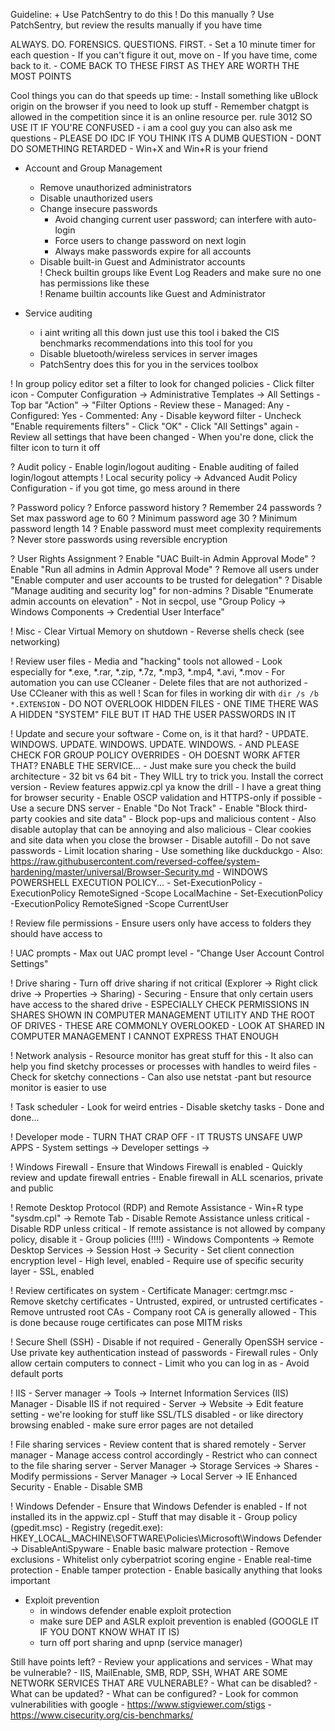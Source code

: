 Guideline:
    + Use PatchSentry to do this
    ! Do this manually
    ? Use PatchSentry, but review the results manually if you have time

ALWAYS. DO. FORENSICS. QUESTIONS. FIRST.
    - Set a 10 minute timer for each question
    - If you can't figure it out, move on
    - If you have time, come back to it.
        - COME BACK TO THESE FIRST AS THEY ARE WORTH THE MOST POINTS

Cool things you can do that speeds up time:
    - Install something like uBlock origin on the browser if you need to
      look up stuff
    - Remember chatgpt is allowed in the competition since it is an online
	  resource per. rule 3012 SO USE IT IF YOU'RE CONFUSED
    - i am a cool guy you can also ask me questions
         - PLEASE DO IDC IF YOU THINK ITS A DUMB QUESTION
         - DONT DO SOMETHING RETARDED
    - Win+X and Win+R is your friend

+ Account and Group Management
    - Remove unauthorized administrators
    - Disable unauthorized users
    - Change insecure passwords
        - Avoid changing current user password; can interfere with auto-login
        - Force users to change password on next login
        - Always make passwords expire for all accounts
    - Disable built-in Guest and Administrator accounts  
    ! Check builtin groups like Event Log Readers and make sure no one has permissions like these    
    ! Rename builtin accounts like Guest and Administrator

+ Service auditing
    - i aint writing all this down just use this tool i baked the CIS benchmarks recommendations into this tool for you
    - Disable bluetooth/wireless services in server images
    - PatchSentry does this for you in the services toolbox

! In group policy editor set a filter to look for changed policies
    - Click filter icon
    - Computer Configuration -> Administrative Templates -> All Settings
    - Top bar "Action" -> "Filter Options
    - Review these
        - Managed: Any
        - Configured: Yes
        - Commented: Any
        - Disable keyword filter
        - Uncheck "Enable requirements filters"
    - Click "OK"
    - Click "All Settings" again
    - Review all settings that have been changed
    - When you're done, click the filter icon to turn it off

? Audit policy
    - Enable login/logout auditing
    - Enable auditing of failed login/logout attempts
    ! Local security policy -> Advanced Audit Policy Configuration
        - if you got time, go mess around in there

? Password policy
    ? Enforce password history
    ? Remember 24 passwords
    ? Set max password age to 60
    ? Minimum password age 30
    ? Minimum password length 14
    ? Enable password must meet complexity requirements
    ? Never store passwords using reversible encryption

? User Rights Assignment
    ? Enable "UAC Built-in Admin Approval Mode"
    ? Enable "Run all admins in Admin Approval Mode"
    ? Remove all users under "Enable computer and user accounts to be trusted for delegation"
    ? Disable "Manage auditing and security log" for non-admins 
    ? Disable "Enumerate admin accounts on elevation"
        - Not in secpol, use "Group Policy -> Windows Components -> Credential User Interface"

! Misc
    - Clear Virtual Memory on shutdown
    - Reverse shells check (see networking)


! Review user files
    - Media and "hacking" tools not allowed
    - Look especially for *.exe, *.rar, *.zip, *.7z, *.mp3, *.mp4, *.avi, *.mov
        - For automation you can use CCleaner
    - Delete files that are not authorized
        - Use CCleaner with this as well
    ! Scan for files in working dir with `dir /s /b *.EXTENSION`
    - DO NOT OVERLOOK HIDDEN FILES
        - ONE TIME THERE WAS A HIDDEN "SYSTEM" FILE BUT IT HAD THE USER PASSWORDS IN IT

! Update and secure your software
    - Come on, is it that hard?
    - UPDATE. WINDOWS. UPDATE. WINDOWS. UPDATE. WINDOWS.
        - AND PLEASE CHECK FOR GROUP POLICY OVERRIDES
        - OH DOESNT WORK AFTER THAT? ENABLE THE SERVICE...
    - Just make sure you check the build architecture
		- 32 bit vs 64 bit - They WILL try to trick you. Install the correct version
    - Review features appwiz.cpl ya know the drill
    - I have a great thing for browser security
        - Enable OSCP validation and HTTPS-only if possible
        - Use a secure DNS server
        - Enable "Do Not Track"
        - Enable "Block third-party cookies and site data"
        - Block pop-ups and malicious content
        - Also disable autoplay that can be annoying and also malicious
        - Clear cookies and site data when you close the browser
        - Disable autofill
        - Do not save passwords
        - Limit location sharing
        - Use something like duckduckgo
        - Also: https://raw.githubusercontent.com/reversed-coffee/system-hardening/master/universal/Browser-Security.md
    - WINDOWS POWERSHELL EXECUTION POLICY...
		- Set-ExecutionPolicy -ExecutionPolicy RemoteSigned -Scope LocalMachine
		- Set-ExecutionPolicy -ExecutionPolicy RemoteSigned -Scope CurrentUser

! Review file permissions
    - Ensure users only have access to folders they should have access to

! UAC prompts
    - Max out UAC prompt level
    - "Change User Account Control Settings"

! Drive sharing
    - Turn off drive sharing if not critical (Explorer -> Right click drive -> Properties -> Sharing)
    - Securing
        - Ensure that only certain users have access to the shared drive
    - ESPECIALLY CHECK PERMISSIONS IN SHARES SHOWN IN COMPUTER MANAGEMENT UTILITY AND THE ROOT OF DRIVES
        - THESE ARE COMMONLY OVERLOOKED
    - LOOK AT SHARED IN COMPUTER MANAGEMENT I CANNOT EXPRESS THAT ENOUGH

! Network analysis
    - Resource monitor has great stuff for this
        - It also can help you find sketchy processes or processes with handles to weird files
        - Check for sketchy connections
        - Can also use netstat -pant but resource monitor is easier to use

! Task scheduler
    - Look for weird entries
    - Disable sketchy tasks
    - Done and done...

! Developer mode
    - TURN THAT CRAP OFF
    - IT TRUSTS UNSAFE UWP APPS
    - System settings -> Developer settings -> 

! Windows Firewall
    - Ensure that Windows Firewall is enabled
    - Quickly review and update firewall entries
    - Enable firewall in ALL scenarios, private and public

! Remote Desktop Protocol (RDP) and Remote Assistance
    - Win+R type "sysdm.cpl" -> Remote Tab
    - Disable Remote Assistance unless critical
    - Disable RDP unless critical
    - If remote assistance is not allowed by company policy, disable it
    - Group policies (!!!!)
        - Windows Compontents -> Remote Desktop Services -> Session Host -> Security
        - Set client connection encryption level - High level, enabled
        - Require use of specific security layer - SSL, enabled

! Review certificates on system
    - Certificate Manager: certmgr.msc
    - Remove sketchy certificates
        - Untrusted, expired, or untrusted certificates
    - Remove untrusted root CAs
        - Company root CA is generally allowed
    - This is done because rouge certificates can pose MITM risks

! Secure Shell (SSH)
    - Disable if not required
        - Generally OpenSSH service
    - Use private key authentication instead of passwords
    - Firewall rules
        - Only allow certain computers to connect
    - Limit who you can log in as
    - Avoid default ports

! IIS
    - Server manager -> Tools -> Internet Information Services (IIS) Manager
    - Disable IIS if not required
    - Server -> Website -> Edit feature setting
    - we're looking for stuff like SSL/TLS disabled
         - or like directory browsing enabled
         - make sure error pages are not detailed

! File sharing services
    - Review content that is shared remotely
        - Server manager
    - Manage access control accordingly
        - Restrict who can connect to the file sharing server
    - Server Manager -> Storage Services -> Shares
        - Modify permissions
    - Server Manager -> Local Server -> IE Enhanced Security - Enable
    - Disable SMB
   
! Windows Defender
    - Ensure that Windows Defender is enabled
    - If not installed its in the appwiz.cpl
    - Stuff that may disable it
        - Group policy (gpedit.msc)
        - Registry (regedit.exe): HKEY_LOCAL_MACHINE\SOFTWARE\Policies\Microsoft\Windows Defender -> DisableAntiSpyware
    - Enable basic malware protection
    - Remove exclusions
        - Whitelist only cyberpatriot scoring engine
    - Enable real-time protection
    - Enable tamper protection
    - Enable basically anything that looks important

- Exploit prevention
    - in windows defender enable exploit protection
    - make sure DEP and ASLR exploit prevention is enabled (GOOGLE IT IF YOU DONT KNOW WHAT IT IS)
    + turn off port sharing and upnp (service manager)

Still have points left?
    - Review your applications and services
        - What may be vulnerable?
            - IIS, MailEnable, SMB, RDP, SSH, WHAT ARE SOME NETWORK SERVICES THAT ARE VULNERABLE?
        - What can be disabled?
        - What can be updated?
        - What can be configured?
        - Look for common vulnerabilities with google
    - https://www.stigviewer.com/stigs
    - https://www.cisecurity.org/cis-benchmarks/